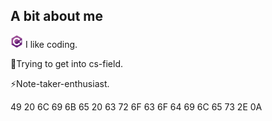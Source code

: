 ## A bit about me
<img src="https://raw.githubusercontent.com/devicons/devicon/master/icons/csharp/csharp-original.svg" width="20"/>  I like coding.

🔭Trying to get into cs-field.

⚡Note-taker-enthusiast.






49 20 6C 69 6B 65 20 63 72 6F 63 6F 64 69 6C 65 73 2E 0A

